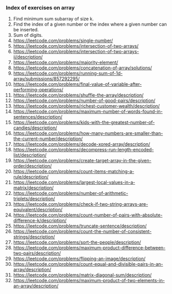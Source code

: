 ### Index of exercises on array

1. Find minimum sum subarray of size k.
9. Find the index of a given number or the index where a given number can be inserted.
10. Sum of digits.
11. https://leetcode.com/problems/single-number/
12. https://leetcode.com/problems/intersection-of-two-arrays/
13. https://leetcode.com/problems/intersection-of-two-arrays-ii/description/
14. https://leetcode.com/problems/majority-element/
16. https://leetcode.com/problems/concatenation-of-array/solutions/
17. https://leetcode.com/problems/running-sum-of-1d-array/submissions/857292295/
18. https://leetcode.com/problems/final-value-of-variable-after-performing-operations/
19. https://leetcode.com/problems/shuffle-the-array/description/
20. https://leetcode.com/problems/number-of-good-pairs/description/
21. https://leetcode.com/problems/richest-customer-wealth/description/
22. https://leetcode.com/problems/maximum-number-of-words-found-in-sentences/description/
23. https://leetcode.com/problems/kids-with-the-greatest-number-of-candies/description/
24. https://leetcode.com/problems/how-many-numbers-are-smaller-than-the-current-number/description/
25. https://leetcode.com/problems/decode-xored-array/description/
26. https://leetcode.com/problems/decompress-run-length-encoded-list/description/
27. https://leetcode.com/problems/create-target-array-in-the-given-order/description/
28. https://leetcode.com/problems/count-items-matching-a-rule/description/
29. https://leetcode.com/problems/largest-local-values-in-a-matrix/description/
30. https://leetcode.com/problems/number-of-arithmetic-triplets/description/
31. https://leetcode.com/problems/check-if-two-string-arrays-are-equivalent/description/
32. https://leetcode.com/problems/count-number-of-pairs-with-absolute-difference-k/description/
33. https://leetcode.com/problems/truncate-sentence/description/
34. https://leetcode.com/problems/count-the-number-of-consistent-strings/description/
35. https://leetcode.com/problems/sort-the-people/description/
36. https://leetcode.com/problems/maximum-product-difference-between-two-pairs/description/
37. https://leetcode.com/problems/flipping-an-image/description/
38. https://leetcode.com/problems/count-equal-and-divisible-pairs-in-an-array/description/
39. https://leetcode.com/problems/matrix-diagonal-sum/description/
40. https://leetcode.com/problems/maximum-product-of-two-elements-in-an-array/description/